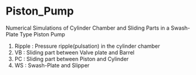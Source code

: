 # Piston_Pump
Numerical Simulations of Cylinder Chamber and Sliding Parts in a Swash-Plate Type Piston Pump
1) Ripple : Pressure ripple(pulsation) in the cylinder chamber
2) VB : Sliding part between Valve plate and Barrel
3) PC : Sliding part between Piston and Cylinder
4) WS : Swash-Plate and Slipper 
